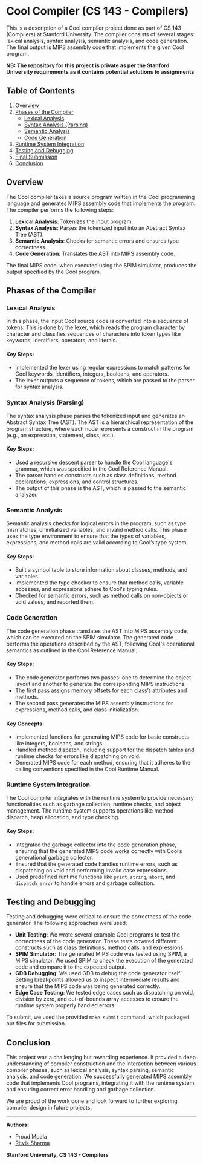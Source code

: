 # Cool Compiler (CS 143 - Compilers)
This is a description of a Cool compiler project done as part of CS 143 (Compilers) at Stanford University. The compiler consists of several stages: lexical analysis, syntax analysis, semantic analysis, and code generation. The final output is MIPS assembly code that implements the given Cool program. 

**NB: The repository for this project is private as per the Stanford University requirements as it contains potential solutions to assignments**

## Table of Contents
1. [Overview](#overview)
2. [Phases of the Compiler](#phases-of-the-compiler)
    - [Lexical Analysis](#lexical-analysis)
    - [Syntax Analysis (Parsing)](#syntax-analysis-parsing)
    - [Semantic Analysis](#semantic-analysis)
    - [Code Generation](#code-generation)
3. [Runtime System Integration](#runtime-system-integration)
4. [Testing and Debugging](#testing-and-debugging)
5. [Final Submission](#final-submission)
6. [Conclusion](#conclusion)

## Overview
The Cool compiler takes a source program written in the Cool programming language and generates MIPS assembly code that implements the program. The compiler performs the following steps:
1. **Lexical Analysis**: Tokenizes the input program.
2. **Syntax Analysis**: Parses the tokenized input into an Abstract Syntax Tree (AST).
3. **Semantic Analysis**: Checks for semantic errors and ensures type correctness.
4. **Code Generation**: Translates the AST into MIPS assembly code.

The final MIPS code, when executed using the SPIM simulator, produces the output specified by the Cool program.

## Phases of the Compiler

### Lexical Analysis
In this phase, the input Cool source code is converted into a sequence of tokens. This is done by the lexer, which reads the program character by character and classifies sequences of characters into token types like keywords, identifiers, operators, and literals.

#### Key Steps:
- Implemented the lexer using regular expressions to match patterns for Cool keywords, identifiers, integers, booleans, and operators.
- The lexer outputs a sequence of tokens, which are passed to the parser for syntax analysis.

### Syntax Analysis (Parsing)
The syntax analysis phase parses the tokenized input and generates an Abstract Syntax Tree (AST). The AST is a hierarchical representation of the program structure, where each node represents a construct in the program (e.g., an expression, statement, class, etc.).

#### Key Steps:
- Used a recursive descent parser to handle the Cool language's grammar, which was specified in the Cool Reference Manual.
- The parser handles constructs such as class definitions, method declarations, expressions, and control structures.
- The output of this phase is the AST, which is passed to the semantic analyzer.

### Semantic Analysis
Semantic analysis checks for logical errors in the program, such as type mismatches, uninitialized variables, and invalid method calls. This phase uses the type environment to ensure that the types of variables, expressions, and method calls are valid according to Cool’s type system.

#### Key Steps:
- Built a symbol table to store information about classes, methods, and variables.
- Implemented the type checker to ensure that method calls, variable accesses, and expressions adhere to Cool's typing rules.
- Checked for semantic errors, such as method calls on non-objects or void values, and reported them.

### Code Generation
The code generation phase translates the AST into MIPS assembly code, which can be executed on the SPIM simulator. The generated code performs the operations described by the AST, following Cool's operational semantics as outlined in the Cool Reference Manual.

#### Key Steps:
- The code generator performs two passes: one to determine the object layout and another to generate the corresponding MIPS instructions.
- The first pass assigns memory offsets for each class’s attributes and methods.
- The second pass generates the MIPS assembly instructions for expressions, method calls, and class initialization.

#### Key Concepts:
- Implemented functions for generating MIPS code for basic constructs like integers, booleans, and strings.
- Handled method dispatch, including support for the dispatch tables and runtime checks for errors like dispatching on void.
- Generated MIPS code for each method, ensuring that it adheres to the calling conventions specified in the Cool Runtime Manual.

### Runtime System Integration
The Cool compiler integrates with the runtime system to provide necessary functionalities such as garbage collection, runtime checks, and object management. The runtime system supports operations like method dispatch, heap allocation, and type checking.

#### Key Steps:
- Integrated the garbage collector into the code generation phase, ensuring that the generated MIPS code works correctly with Cool’s generational garbage collector.
- Ensured that the generated code handles runtime errors, such as dispatching on void and performing invalid case expressions.
- Used predefined runtime functions like `print_string`, `abort`, and `dispatch_error` to handle errors and garbage collection.

## Testing and Debugging
Testing and debugging were critical to ensure the correctness of the code generator. The following approaches were used:

- **Unit Testing**: We wrote several example Cool programs to test the correctness of the code generator. These tests covered different constructs such as class definitions, method calls, and expressions.
- **SPIM Simulator**: The generated MIPS code was tested using SPIM, a MIPS simulator. We used SPIM to check the execution of the generated code and compare it to the expected output.
- **GDB Debugging**: We used GDB to debug the code generator itself. Setting breakpoints allowed us to inspect intermediate results and ensure that the MIPS code was being generated correctly.
- **Edge Case Testing**: We tested edge cases such as dispatching on void, division by zero, and out-of-bounds array accesses to ensure the runtime system properly handled errors.

To submit, we used the provided `make submit` command, which packaged our files for submission.

## Conclusion
This project was a challenging but rewarding experience. It provided a deep understanding of compiler construction and the interaction between various compiler phases, such as lexical analysis, syntax parsing, semantic analysis, and code generation. We successfully generated MIPS assembly code that implements Cool programs, integrating it with the runtime system and ensuring correct error handling and garbage collection.

We are proud of the work done and look forward to further exploring compiler design in future projects.

---

**Authors:**
- Proud Mpala
- [Ritvik Sharma](https://github.com/Ritvik1sharma)

**Stanford University, CS 143 - Compilers**
